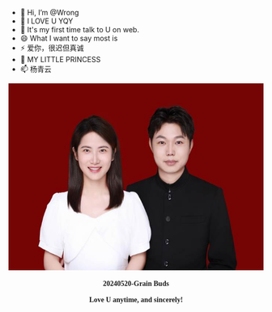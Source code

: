 - 👋 Hi, I’m @Wrong
- 👀 I LOVE U YQY
- 🌱 It's my first time talk to U on web. 
- 😄 What I want to say most is
- ⚡ 爱你，很迟但真诚
- 💞️ MY LITTLE PRINCESS
- 📫 杨青云
<body lang=ZH-CN style='text-justify-trim:punctuation'>
<div class=WordSection1 style='layout-grid:15.6pt'>
<p class=MsoNormal align=center style='text-align:center'><span lang=EN-US><img
width=554 height=370 id="ͼƬ 1" src="https://github.com/WrongLEEE/WrongLEEE/blob/main/image001.jpg"></span></p>
<p class=MsoNormal align=center style='text-align:center'><b><span lang=EN-US
style='font-family:" Light"'>20240520-Grain Buds</span></b></p>
<p class=MsoNormal align=center style='text-align:center'><b><span lang=EN-US
style='font-family:" Light"'>Love U anytime, and sincerely!</span></b></p>
